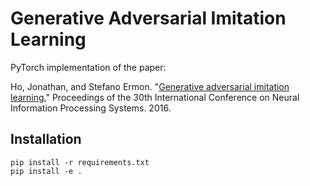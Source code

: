 # Generative Adversarial Imitation Learning

PyTorch implementation of the paper:

Ho, Jonathan, and Stefano Ermon. "[Generative adversarial imitation learning.](https://arxiv.org/pdf/1606.03476.pdf)" Proceedings of the 30th International Conference on Neural Information Processing Systems. 2016.

## Installation
```commandline
pip install -r requirements.txt
pip install -e .
```

